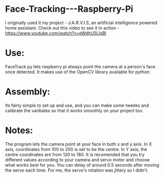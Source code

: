 # Face-Tracking---Raspberry-Pi
I originally used it my project - J.A.R.V.I.S, an artificial intelligence powered home assistant. Check out this video to see it in action - https://www.youtube.com/watch?v=eWdhU5LIsBI

# Use:
FaceTrack.py lets raspberry pi always point the camera at a person's face once detected. It makes use of the OpenCV library available for python.

# Assembly:
Its fairly simple to set up and use, and you can make some tweeks and calibrate the varibales so that it works smoothly on your project too.
  
# Notes:
The program lets the camera point at your face in both x and y axis. 
In X axis, coordinates from 100 to 200 is set to be the centre. 
In Y axis, the centre coordinates are from 120 to 180.
It is recomended that you try different values according to your camera and servo motor and choose what works best for you.
You can delay of around 0.5 seconds after moving the servo each time. For me, the servo's rotation was jittery so I didn't.
        
 
  
